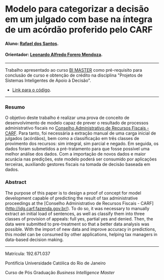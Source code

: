# Modelo para categorizar a decisão em um julgado com base na íntegra de um acórdão proferido pelo CARF
#### Aluno: [Rafael dos Santos](https://github.com/Rafasoitavus).
#### Orientador: [Leonardo Alfredo Forero Mendoza](https://github.com/leofome8).

---

Trabalho apresentado ao curso [BI MASTER](https://ica.puc-rio.ai/bi-master) como pré-requisito para conclusão de curso e obtenção de crédito na disciplina "Projetos de Sistemas Inteligentes de Apoio à Decisão".
- [Link para o código](https://github.com/Rafasoitavus/puc-rio-bi-master-tcc-dev/blob/main/TCC_PUC_Rafael%20dos%20Santos.ipynb).

---

### Resumo

O objetivo deste trabalho é realizar uma prova de conceito de desenvolvimento de modelo capaz de prever o resultado de processos administrativo fiscais no [Conselho Administrativo de Recursos Fiscais - CARF](http://idg.carf.fazenda.gov.br/). Para tanto, foi necessária a extração manual de uma carga inicial de julgados (acórdãos), bem como a classificação em três classes de provimento dos recursos: sim integral, sim parcial e negado. Em seguida, os dados foram submetidos a pré-tratamento para que fosse possível uma melhor análise dos dados. Com a importação de novos dados e maior acurácia nas predições, este modelo poderá ser consumido por aplicações terceiras, auxiliando gestores fiscais na tomada de decisão baseada em dados.

### Abstract

The purpose of this paper is to design a proof of concept for model development capable of predicting the result of tax administrative proceedings at the [Conselho Administrativo de Recursos Fiscais - CARF] (http://idg.carf.fazenda.gov.br/). To do so, it was necessary to manually extract an initial load of sentences, as well as classify them into three classes of provision of appeals: full yes, partial yes and denied. Then, the data were submitted to pre-treatment so that a better data analysis was possible. With the import of new data and improve accuracy in predictions, this model can be consumed by other applications, helping tax managers in data-based decision making. 


---

Matrícula: 192.671.037

Pontifícia Universidade Católica do Rio de Janeiro

Curso de Pós Graduação *Business Intelligence Master*
